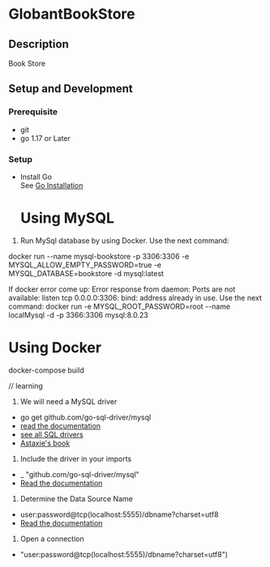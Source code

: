 # GlobantBookStore

## Description 
Book Store 

## Setup and Development 
### Prerequisite
- git
- go 1.17 or Later

### Setup 
- Install Go <br>
  See [Go Installation](https://golang.org/doc/install)

  # Using MySQL

1. Run MySql database by using Docker. Use the next command:

docker run --name mysql-bookstore -p 3306:3306 -e MYSQL_ALLOW_EMPTY_PASSWORD=true -e MYSQL_DATABASE=bookstore -d mysql:latest

If docker error come up: Error response from daemon: Ports are not available: listen tcp 0.0.0.0:3306: bind: address already in use. Use the next command:
  docker run -e MYSQL_ROOT_PASSWORD=root  --name localMysql -d  -p 3366:3306  mysql:8.0.23

  # Using Docker
docker-compose build

// learning
1. We will need a MySQL driver
  - go get github.com/go-sql-driver/mysql
  - [read the documentation](https://github.com/go-sql-driver/mysql#installation)
  - [see all SQL drivers](https://github.com/golang/go/wiki/SQLDrivers)
  - [Astaxie's book](https://astaxie.gitbooks.io/build-web-application-with-golang/content/en/05.2.html)
1. Include the driver in your imports
  - _ "github.com/go-sql-driver/mysql"
  - [Read the documentation](https://github.com/go-sql-driver/mysql#usage)
1. Determine the Data Source Name
  - user:password@tcp(localhost:5555)/dbname?charset=utf8
  - [Read the documentation](https://github.com/go-sql-driver/mysql#dsn-data-source-name)
1. Open a connection
  -  "user:password@tcp(localhost:5555)/dbname?charset=utf8")
